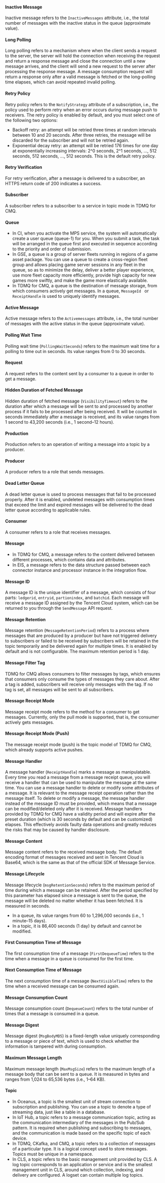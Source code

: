#### Inactive Message
Inactive message refers to the `InactiveMessages` attribute, i.e., the total number of messages with the inactive status in the queue (approximate value).

#### Long Polling
Long polling refers to a mechanism where when the client sends a request to the server, the server will hold the connection when receiving the request and return a response message and close the connection until a new message arrives, and the client will send a new request to the server after processing the response message.
A message consumption request will return a response only after a valid message is fetched or the long-polling time elapses, which can avoid repeated invalid polling.

#### Retry Policy
Retry policy refers to the `NotifyStrategy` attribute of a subscription, i.e., the policy used to perform retry when an error occurs during message push to receivers.
The retry policy is enabled by default, and you must select one of the following two options:
- Backoff retry: an attempt will be retried three times at random intervals between 10 and 20 seconds. After three retries, the message will be discarded for the subscriber and will not be retried again.
- Exponential decay retry: an attempt will be retried 176 times for one day at exponentially increasing intervals: 2^0 seconds, 2^1 seconds, ..., 512 seconds, 512 seconds, ..., 512 seconds. This is the default retry policy.

#### Retry Verification
For retry verification, after a message is delivered to a subscriber, an HTTPS return code of 200 indicates a success.

#### Subscriber
A subscriber refers to a subscriber to a service in topic mode in TDMQ for CMQ.

#### Queue
- In CI, when you activate the MPS service, the system will automatically create a user queue (queue-1) for you. When you submit a task, the task will be arranged in the queue first and executed in sequence according to the priority and order of submission.
- In GSE, a queue is a group of server fleets running in regions of a game asset package. You can use a queue to create a cross-region fleet group and allows placing game server sessions in any fleet in the queue, so as to minimize the delay, deliver a better player experience, use more fleet capacity more efficiently, provide high capacity for new games more swiftly, and make the game more elastically available.
- In TDMQ for CMQ, a queue is the destination of message storage, from which consumers actively get messages. In a queue, `MessageId ` or `ReceiptHandle` is used to uniquely identify messages.

#### Active Message
Active message refers to the `Activemessages` attribute, i.e., the total number of messages with the active status in the queue (approximate value).

#### Polling Wait Time
Polling wait time (`PollingWaitSeconds`) refers to the maximum wait time for a polling to time out in seconds. Its value ranges from 0 to 30 seconds.

#### Request
A request refers to the content sent by a consumer to a queue in order to get a message.

#### Hidden Duration of Fetched Message
Hidden duration of fetched message (`VisibilityTimeout`) refers to the duration after which a message will be sent to and processed by another process if it fails to be processed after being received. It will be counted in seconds immediately after a message is received, and its value ranges from 1 second to 43,200 seconds (i.e., 1 second–12 hours).

#### Production
Production refers to an operation of writing a message into a topic by a producer.

#### Producer
A producer refers to a role that sends messages.

#### Dead Letter Queue
A dead letter queue is used to process messages that fail to be processed properly. After it is enabled, undeleted messages with consumption times that exceed the limit and expired messages will be delivered to the dead letter queue according to applicable rules.

#### Consumer
A consumer refers to a role that receives messages.

#### Message
- In TDMQ for CMQ, a message refers to the content delivered between different processes, which contains data and attributes.
- In EIS, a message refers to the data structure passed between each connector instance and processor instance in the integration flow.

#### Message ID
A message ID is the unique identifier of a message, which consists of four parts: `ledgerid`, `entryid`, `partionindex`, and `batchid`.
Each message will receive a message ID assigned by the Tencent Cloud system, which can be returned to you through the `SendMessage` API request.

#### Message Retention
Message retention (`MessageRetentionPeriod`) refers to a process where messages that are produced by a producer but have not triggered delivery to subscribers or failed to be received by subscribers will be retained in the topic temporarily and be delivered again for multiple times. It is enabled by default and is not configurable. The maximum retention period is 1 day.

#### Message Filter Tag
TDMQ for CMQ allows consumers to filter messages by tags, which ensures that consumers only consume the types of messages they care about. After a tag is added, subscribers will receive only messages with the tag. If no tag is set, all messages will be sent to all subscribers.

#### Message Receipt Mode
Message receipt mode refers to the method for a consumer to get messages. Currently, only the pull mode is supported, that is, the consumer actively gets messages.

#### Message Receipt Mode (Push)
The message receipt mode (push) is the topic model of TDMQ for CMQ, which already supports active pushes.

#### Message Handler
A message handler (`ReceiptHandle`) marks a message as manipulatable. Every time you read a message from a message receipt queue, you will receive a handler that can be used to manipulate the message at the same time.
You can use a message handler to delete or modify some attributes of a message. It is relevant to the message receipt operation rather than the message itself. To delete or modify a message, the message handler instead of the message ID must be provided, which means that a message can be modified/deleted only after it is received.
Message handlers provided by TDMQ for CMQ have a validity period and will expire after the preset duration (which is 30 seconds by default and can be customized) elapses. This effectively avoids faulty data operations and greatly reduces the risks that may be caused by handler disclosure.

#### Message Content
Message content refers to the received message body. The default encoding format of messages received and sent in Tencent Cloud is Base64, which is the same as that of the official SDK of Message Service.

#### Message Lifecycle
Message lifecycle (`msgRetentionSeconds`) refers to the maximum period of time during which a message can be retained. After the period specified by this parameter has elapsed since a message is sent to the queue, the message will be deleted no matter whether it has been fetched. It is measured in seconds.
- In a queue, its value ranges from 60 to 1,296,000 seconds (i.e., 1 minute–15 days).
- In a topic, it is 86,400 seconds (1 day) by default and cannot be modified.

#### First Consumption Time of Message
The first consumption time of a message (`FirstDequeueTime`) refers to the time when a message in a queue is consumed for the first time.

#### Next Consumption Time of Message
The next consumption time of a message (`NextVisibleTime`) refers to the time when a received message can be consumed again.

#### Message Consumption Count
Message consumption count (`DequeueCount`) refers to the total number of times that a message is consumed in a queue.

#### Message Digest
Message digest (`MsgBodyMD5`) is a fixed-length value uniquely corresponding to a message or piece of text, which is used to check whether the information is tampered with during consumption.

#### Maximum Message Length
Maximum message length (`MaxMsgSize`) refers to the maximum length of a message body that can be sent to a queue. It is measured in bytes and ranges from 1,024 to 65,536 bytes (i.e., 1–64 KB).

#### Topic
- In Oceanus, a topic is the smallest unit of stream connection to subscription and publishing. You can use a topic to denote a type of streaming data, just like a table in a database.
- In IoT Hub, a topic refers to a message communication topic, acting as the communication intermediary of the messages in the Pub/Sub pattern. It is required when publishing and subscribing to messages, and the communication is made based on the specific topic of each device.
- In TDMQ, CKafka, and CMQ, a topic refers to a collection of messages of a particular type. It is a logical concept used to store messages. Topics must be unique in a namespace.
- In CLS, a topic refers to the basic management unit provided by CLS. A log topic corresponds to an application or service and is the smallest management unit in CLS, around which collection, indexing, and delivery are configured. A logset can contain multiple log topics.

